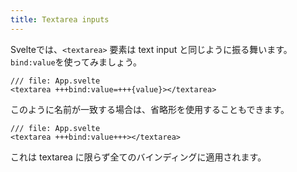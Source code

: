 ```yaml
---
title: Textarea inputs
---
```


Svelteでは、`<textarea>` 要素は text input と同じように振る舞います。`bind:value`を使ってみましょう。

```svelte
/// file: App.svelte
<textarea +++bind:value=+++{value}></textarea>
```

このように名前が一致する場合は、省略形を使用することもできます。

```svelte
/// file: App.svelte
<textarea +++bind:value+++></textarea>
```

これは textarea に限らず全てのバインディングに適用されます。
